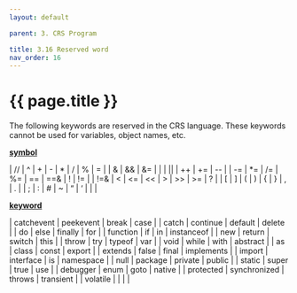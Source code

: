 ```yaml
---
layout: default

parent: 3. CRS Program 

title: 3.16 Reserved word
nav_order: 16
---
```


# {{ page.title }}

The following keywords are reserved in the CRS language. These keywords cannot be used for variables, object names, etc.

**<u>symbol</u>**

| //  	| ^  	| +  	| -  	| *    	| /   	| %  	| =  	|
| &   	| && 	| &= 	| \| 	| \|\| 	| ++  	| += 	| -- 	|
| -=  	| *= 	| /= 	| %= 	| ==   	| ==& 	| !  	| != 	|
| !=& 	| <  	| <= 	| << 	| >    	| >>  	| >= 	| ?  	|
| [   	| ]  	| (  	| )  	| {    	| }   	| ,  	| .  	|
| ;   	| :  	| #  	| ~  	| “    	| ‘   	|    	|    	|

**<u>keyword</u>**

| catchevent 	| peekevent    	| break   	| case       	|
| catch      	| continue     	| default 	| delete     	|
| do         	| else         	| finally 	| for        	|
| function   	| if           	| in      	| instanceof 	|
| new        	| return       	| switch  	| this       	|
| throw      	| try          	| typeof  	| var        	|
| void       	| while        	| with    	| abstract   	|
| as         	| class        	| const   	| export     	|
| extends    	| false        	| final   	| implements 	|
| import     	| interface    	| is      	| namespace  	|
| null       	| package      	| private 	| public     	|
| static     	| super        	| true    	| use        	|
| debugger   	| enum         	| goto    	| native     	|
| protected  	| synchronized 	| throws  	| transient  	|
| volatile   	|              	|         	|            	|
